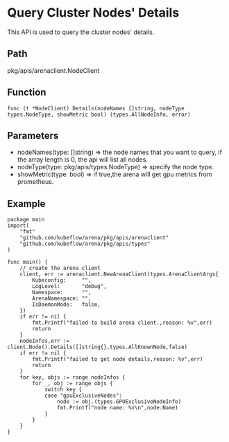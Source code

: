 # Query Cluster Nodes' Details

This API is used to query the cluster nodes' details.

## Path

pkg/apis/arenaclient.NodeClient

## Function

	func (t *NodeClient) Details(nodeNames []string, nodeType types.NodeType, showMetric bool) (types.AllNodeInfo, error) 

## Parameters

* nodeNames(type: []string) => the node names that you want to query, if the array length is 0, the api will list all nodes.
* nodeType(type: pkg/apis/types.NodeType) => specify the node type.
* showMetric(type: bool) => if true,the arena will get gpu metrics from prometheus.
  
## Example

	package main
	import(
		"fmt"
		"github.com/kubeflow/arena/pkg/apis/arenaclient"
		"github.com/kubeflow/arena/pkg/apis/types"
	)

	func main() {
		// create the arena client
		client, err := arenaclient.NewArenaClient(types.ArenaClientArgs{
			Kubeconfig:     "",
			LogLevel:      	"debug",
			Namespace:      "",
			ArenaNamespace: "",
			IsDaemonMode:   false,
		})
		if err != nil {
			fmt.Printf("failed to build arena client.,reason: %v",err)
			return
		}
		nodeInfos,err := client.Node().Details([]string{},types.AllKnownNode,false)
        if err != nil {
            fmt.Printf("failed to get node details,reason: %v",err)
            return 
        }
        for key, objs := range nodeInfos {
            for _, obj := range objs {
                switch key {
                case "gpuExclusiveNodes":
                    node := obj.(types.GPUExclusiveNodeInfo)
                    fmt.Printf("node name: %v\n",node.Name)
                }
            }
        }
	}

